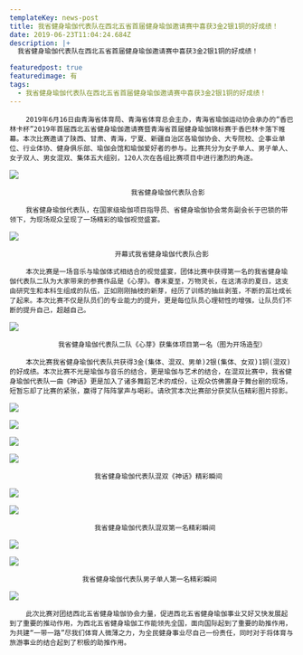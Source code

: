 ```yaml
---
templateKey: news-post
title: 我省健身瑜伽代表队在西北五省首届健身瑜伽邀请赛中喜获3金2银1铜的好成绩！
date: 2019-06-23T11:04:24.684Z
description: |+
  我省健身瑜伽代表队在西北五省首届健身瑜伽邀请赛中喜获3金2银1铜的好成绩！

featuredpost: true
featuredimage: 有
tags:
  - 我省健身瑜伽代表队在西北五省首届健身瑜伽邀请赛中喜获3金2银1铜的好成绩！
---
```


        2019年6月16日由青海省体育局、青海省体育总会主办，青海省瑜伽运动协会承办的“香巴林卡杯”2019年首届西北五省健身瑜伽邀请赛暨青海省首届健身瑜伽锦标赛于香巴林卡落下帷幕。本次比赛邀请了陕西、甘肃、青海，宁夏、新疆自治区各瑜伽协会、大专院校、企事业单位、行业体协、健身俱乐部、瑜伽会馆和瑜伽爱好者的参与。比赛共分为女子单人、男子单人、女子双人、男女混双、集体五大组别，120人次在各组比赛项目中进行激烈的角逐。

![](https://demotry.oss-cn-beijing.aliyuncs.com/%E3%80%90%E8%B5%9B%E4%BA%8B%E6%96%B0%E9%97%BB%E3%80%91%E6%88%91%E7%9C%81%E5%81%A5%E8%BA%AB%E7%91%9C%E4%BC%BD%E4%BB%A3%E8%A1%A8%E9%98%9F%E5%9C%A8%E8%A5%BF%E5%8C%97%E4%BA%94%E7%9C%81%E9%A6%96%E5%B1%8A%E5%81%A5%E8%BA%AB%E7%91%9C%E4%BC%BD%E9%82%80%E8%AF%B7%E8%B5%9B%E4%B8%AD%E5%96%9C%E8%8E%B73%E9%87%912%E9%93%B61%E9%93%9C%E7%9A%84%E5%A5%BD%E6%88%90%E7%BB%A9%EF%BC%81/1.jpg)

                                  我省健身瑜伽代表队合影

        我省健身瑜伽代表队，在国家级瑜伽项目指导员、省健身瑜伽协会常务副会长于巴锁的带领下，为现场观众呈现了一场精彩的瑜伽视觉盛宴。

![](https://demotry.oss-cn-beijing.aliyuncs.com/%E3%80%90%E8%B5%9B%E4%BA%8B%E6%96%B0%E9%97%BB%E3%80%91%E6%88%91%E7%9C%81%E5%81%A5%E8%BA%AB%E7%91%9C%E4%BC%BD%E4%BB%A3%E8%A1%A8%E9%98%9F%E5%9C%A8%E8%A5%BF%E5%8C%97%E4%BA%94%E7%9C%81%E9%A6%96%E5%B1%8A%E5%81%A5%E8%BA%AB%E7%91%9C%E4%BC%BD%E9%82%80%E8%AF%B7%E8%B5%9B%E4%B8%AD%E5%96%9C%E8%8E%B73%E9%87%912%E9%93%B61%E9%93%9C%E7%9A%84%E5%A5%BD%E6%88%90%E7%BB%A9%EF%BC%81/2.jpg)

                              开幕式我省健身瑜伽代表队合影

        本次比赛是一场音乐与瑜伽体式相结合的视觉盛宴，团体比赛中获得第一名的我省健身瑜伽代表队二队为大家带来的参赛作品是《心芽》。春末夏至，万物灵长，在这清凉的夏日，这支由研究生和本科生组成的队伍，正如刚刚抽枝的新芽，经历了训练的抽丝剥茧，不断的茁壮成长了起来。本次比赛不仅是队员们的专业能力的提升，更是每位队员心理韧性的增强，让队员们不断的提升自己，超越自己。

![](https://demotry.oss-cn-beijing.aliyuncs.com/%E3%80%90%E8%B5%9B%E4%BA%8B%E6%96%B0%E9%97%BB%E3%80%91%E6%88%91%E7%9C%81%E5%81%A5%E8%BA%AB%E7%91%9C%E4%BC%BD%E4%BB%A3%E8%A1%A8%E9%98%9F%E5%9C%A8%E8%A5%BF%E5%8C%97%E4%BA%94%E7%9C%81%E9%A6%96%E5%B1%8A%E5%81%A5%E8%BA%AB%E7%91%9C%E4%BC%BD%E9%82%80%E8%AF%B7%E8%B5%9B%E4%B8%AD%E5%96%9C%E8%8E%B73%E9%87%912%E9%93%B61%E9%93%9C%E7%9A%84%E5%A5%BD%E6%88%90%E7%BB%A9%EF%BC%81/3.jpg)

                我省健身瑜伽代表队二队《心芽》获集体项目第一名（图为开场造型）

        本次比赛我省健身瑜伽代表队共获得3金(集体、混双、男单)2银(集体、女双)1铜(混双)的好成绩。本次比赛不光是瑜伽与音乐的结合，更是瑜伽与艺术的结合，在混双比赛中，我省健身瑜伽代表队一曲《神话》更是加入了诸多舞蹈艺术的成份，让观众仿佛置身于舞台剧的现场，短暂忘却了比赛的紧张，赢得了阵阵掌声与喝彩。请欣赏本次比赛部分获奖队伍精彩图片掠影。

![](https://demotry.oss-cn-beijing.aliyuncs.com/%E3%80%90%E8%B5%9B%E4%BA%8B%E6%96%B0%E9%97%BB%E3%80%91%E6%88%91%E7%9C%81%E5%81%A5%E8%BA%AB%E7%91%9C%E4%BC%BD%E4%BB%A3%E8%A1%A8%E9%98%9F%E5%9C%A8%E8%A5%BF%E5%8C%97%E4%BA%94%E7%9C%81%E9%A6%96%E5%B1%8A%E5%81%A5%E8%BA%AB%E7%91%9C%E4%BC%BD%E9%82%80%E8%AF%B7%E8%B5%9B%E4%B8%AD%E5%96%9C%E8%8E%B73%E9%87%912%E9%93%B61%E9%93%9C%E7%9A%84%E5%A5%BD%E6%88%90%E7%BB%A9%EF%BC%81/4.jpg)

![](https://demotry.oss-cn-beijing.aliyuncs.com/%E3%80%90%E8%B5%9B%E4%BA%8B%E6%96%B0%E9%97%BB%E3%80%91%E6%88%91%E7%9C%81%E5%81%A5%E8%BA%AB%E7%91%9C%E4%BC%BD%E4%BB%A3%E8%A1%A8%E9%98%9F%E5%9C%A8%E8%A5%BF%E5%8C%97%E4%BA%94%E7%9C%81%E9%A6%96%E5%B1%8A%E5%81%A5%E8%BA%AB%E7%91%9C%E4%BC%BD%E9%82%80%E8%AF%B7%E8%B5%9B%E4%B8%AD%E5%96%9C%E8%8E%B73%E9%87%912%E9%93%B61%E9%93%9C%E7%9A%84%E5%A5%BD%E6%88%90%E7%BB%A9%EF%BC%81/5.jpg)

![](https://demotry.oss-cn-beijing.aliyuncs.com/%E3%80%90%E8%B5%9B%E4%BA%8B%E6%96%B0%E9%97%BB%E3%80%91%E6%88%91%E7%9C%81%E5%81%A5%E8%BA%AB%E7%91%9C%E4%BC%BD%E4%BB%A3%E8%A1%A8%E9%98%9F%E5%9C%A8%E8%A5%BF%E5%8C%97%E4%BA%94%E7%9C%81%E9%A6%96%E5%B1%8A%E5%81%A5%E8%BA%AB%E7%91%9C%E4%BC%BD%E9%82%80%E8%AF%B7%E8%B5%9B%E4%B8%AD%E5%96%9C%E8%8E%B73%E9%87%912%E9%93%B61%E9%93%9C%E7%9A%84%E5%A5%BD%E6%88%90%E7%BB%A9%EF%BC%81/6.jpg)

![](https://demotry.oss-cn-beijing.aliyuncs.com/%E3%80%90%E8%B5%9B%E4%BA%8B%E6%96%B0%E9%97%BB%E3%80%91%E6%88%91%E7%9C%81%E5%81%A5%E8%BA%AB%E7%91%9C%E4%BC%BD%E4%BB%A3%E8%A1%A8%E9%98%9F%E5%9C%A8%E8%A5%BF%E5%8C%97%E4%BA%94%E7%9C%81%E9%A6%96%E5%B1%8A%E5%81%A5%E8%BA%AB%E7%91%9C%E4%BC%BD%E9%82%80%E8%AF%B7%E8%B5%9B%E4%B8%AD%E5%96%9C%E8%8E%B73%E9%87%912%E9%93%B61%E9%93%9C%E7%9A%84%E5%A5%BD%E6%88%90%E7%BB%A9%EF%BC%81/7.jpg)

                         我省健身瑜伽代表队混双《神话》精彩瞬间

![](https://demotry.oss-cn-beijing.aliyuncs.com/%E3%80%90%E8%B5%9B%E4%BA%8B%E6%96%B0%E9%97%BB%E3%80%91%E6%88%91%E7%9C%81%E5%81%A5%E8%BA%AB%E7%91%9C%E4%BC%BD%E4%BB%A3%E8%A1%A8%E9%98%9F%E5%9C%A8%E8%A5%BF%E5%8C%97%E4%BA%94%E7%9C%81%E9%A6%96%E5%B1%8A%E5%81%A5%E8%BA%AB%E7%91%9C%E4%BC%BD%E9%82%80%E8%AF%B7%E8%B5%9B%E4%B8%AD%E5%96%9C%E8%8E%B73%E9%87%912%E9%93%B61%E9%93%9C%E7%9A%84%E5%A5%BD%E6%88%90%E7%BB%A9%EF%BC%81/8.jpg)

![](https://demotry.oss-cn-beijing.aliyuncs.com/%E3%80%90%E8%B5%9B%E4%BA%8B%E6%96%B0%E9%97%BB%E3%80%91%E6%88%91%E7%9C%81%E5%81%A5%E8%BA%AB%E7%91%9C%E4%BC%BD%E4%BB%A3%E8%A1%A8%E9%98%9F%E5%9C%A8%E8%A5%BF%E5%8C%97%E4%BA%94%E7%9C%81%E9%A6%96%E5%B1%8A%E5%81%A5%E8%BA%AB%E7%91%9C%E4%BC%BD%E9%82%80%E8%AF%B7%E8%B5%9B%E4%B8%AD%E5%96%9C%E8%8E%B73%E9%87%912%E9%93%B61%E9%93%9C%E7%9A%84%E5%A5%BD%E6%88%90%E7%BB%A9%EF%BC%81/9.jpg)

                         我省健身瑜伽代表队混双第一名精彩瞬间

![](https://demotry.oss-cn-beijing.aliyuncs.com/%E3%80%90%E8%B5%9B%E4%BA%8B%E6%96%B0%E9%97%BB%E3%80%91%E6%88%91%E7%9C%81%E5%81%A5%E8%BA%AB%E7%91%9C%E4%BC%BD%E4%BB%A3%E8%A1%A8%E9%98%9F%E5%9C%A8%E8%A5%BF%E5%8C%97%E4%BA%94%E7%9C%81%E9%A6%96%E5%B1%8A%E5%81%A5%E8%BA%AB%E7%91%9C%E4%BC%BD%E9%82%80%E8%AF%B7%E8%B5%9B%E4%B8%AD%E5%96%9C%E8%8E%B73%E9%87%912%E9%93%B61%E9%93%9C%E7%9A%84%E5%A5%BD%E6%88%90%E7%BB%A9%EF%BC%81/10.jpg)

![](https://demotry.oss-cn-beijing.aliyuncs.com/%E3%80%90%E8%B5%9B%E4%BA%8B%E6%96%B0%E9%97%BB%E3%80%91%E6%88%91%E7%9C%81%E5%81%A5%E8%BA%AB%E7%91%9C%E4%BC%BD%E4%BB%A3%E8%A1%A8%E9%98%9F%E5%9C%A8%E8%A5%BF%E5%8C%97%E4%BA%94%E7%9C%81%E9%A6%96%E5%B1%8A%E5%81%A5%E8%BA%AB%E7%91%9C%E4%BC%BD%E9%82%80%E8%AF%B7%E8%B5%9B%E4%B8%AD%E5%96%9C%E8%8E%B73%E9%87%912%E9%93%B61%E9%93%9C%E7%9A%84%E5%A5%BD%E6%88%90%E7%BB%A9%EF%BC%81/11.jpg)

                      我省健身瑜伽代表队男子单人第一名精彩瞬间

![](https://demotry.oss-cn-beijing.aliyuncs.com/%E3%80%90%E8%B5%9B%E4%BA%8B%E6%96%B0%E9%97%BB%E3%80%91%E6%88%91%E7%9C%81%E5%81%A5%E8%BA%AB%E7%91%9C%E4%BC%BD%E4%BB%A3%E8%A1%A8%E9%98%9F%E5%9C%A8%E8%A5%BF%E5%8C%97%E4%BA%94%E7%9C%81%E9%A6%96%E5%B1%8A%E5%81%A5%E8%BA%AB%E7%91%9C%E4%BC%BD%E9%82%80%E8%AF%B7%E8%B5%9B%E4%B8%AD%E5%96%9C%E8%8E%B73%E9%87%912%E9%93%B61%E9%93%9C%E7%9A%84%E5%A5%BD%E6%88%90%E7%BB%A9%EF%BC%81/13.jpg)

        此次比赛对团结西北五省健身瑜伽协会力量，促进西北五省健身瑜伽事业又好又快发展起到了重要的推动作用，为西北五省健身瑜伽工作能领先全国，面向国际起到了重要的助推作用，为共建“一带一路”尽我们体育人微薄之力，为全民健身事业尽自己一份责任，同时对于将体育与旅游事业的结合起到了积极的助推作用。

